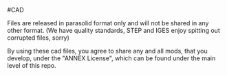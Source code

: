 #CAD

Files are released in parasolid format only and will not be shared in any other format. (We have quality standards, STEP and IGES enjoy spitting out corrupted files, sorry)

By using these cad files, you agree to share any and all mods, that you develop, under the "ANNEX License", which can be found under the main level of this repo.